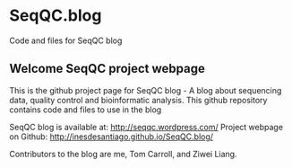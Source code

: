 # SeqQC.blog
Code and files for SeqQC blog



## Welcome SeqQC project webpage

This is the github project page for SeqQC blog - A blog about sequencing data, quality control and bioinformatic analysis. This github repository contains code and files to use in the blog

SeqQC blog is available at: http://seqqc.wordpress.com/
Project webpage on Github: http://inesdesantiago.github.io/SeqQC.blog/

Contributors to the blog are me, Tom Carroll, and Ziwei Liang. 

